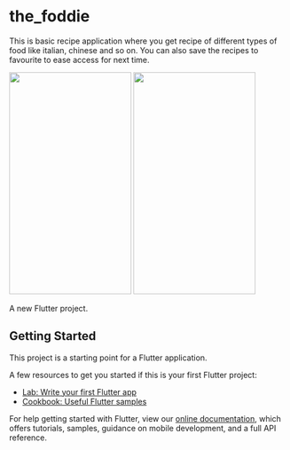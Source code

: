 # the_foddie

This is basic recipe application where you get recipe of different types of food like italian, chinese and so on.
You can also save the recipes to favourite to ease access for next time.

<img src="https://user-images.githubusercontent.com/42738282/122552386-e3582600-d053-11eb-9baa-4c7353d3a8e9.png" height= "400" width= "220"/> <img src="https://user-images.githubusercontent.com/42738282/122552391-e4895300-d053-11eb-8e9a-1f875e6ca23b.png" height= "400" width= "220"/>

A new Flutter project.

## Getting Started

This project is a starting point for a Flutter application.

A few resources to get you started if this is your first Flutter project:

- [Lab: Write your first Flutter app](https://flutter.dev/docs/get-started/codelab)
- [Cookbook: Useful Flutter samples](https://flutter.dev/docs/cookbook)

For help getting started with Flutter, view our
[online documentation](https://flutter.dev/docs), which offers tutorials,
samples, guidance on mobile development, and a full API reference.
